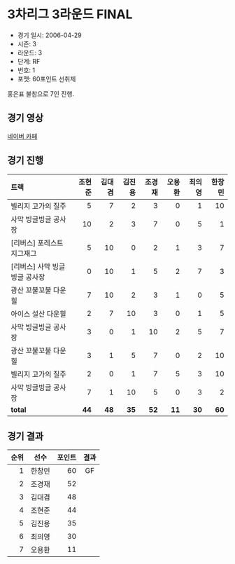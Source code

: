 # 3차리그 3라운드 FINAL

- 경기 일시: 2006-04-29
- 시즌: 3
- 라운드: 3
- 단계: RF
- 번호: 1
- 포맷: 60포인트 선취제



홍은표 불참으로 7인 진행.

## 경기 영상
[네이버 카페](https://cafe.naver.com/leaguekart/55)

## 경기 진행

| 트랙 | 조현준 | 김대겸 | 김진용 | 조경재 | 오용환 | 최의영 | 한창민 |
|:---|---:|---:|---:|---:|---:|---:|---:|
| 빌리지 고가의 질주 | 5 | 7 | 2 | 3 | 0 | 1 | 10 |
| 사막 빙글빙글 공사장 | 10 | 2 | 3 | 7 | 0 | 5 | 1 |
| [리버스] 포레스트 지그재그 | 5 | 10 | 0 | 2 | 1 | 3 | 7 |
| [리버스] 사막 빙글빙글 공사장 | 0 | 10 | 1 | 5 | 2 | 7 | 3 |
| 광산 꼬불꼬불 다운힐 | 7 | 10 | 2 | 3 | 1 | 0 | 5 |
| 아이스 설산 다운힐 | 2 | 7 | 10 | 3 | 0 | 1 | 5 |
| 사막 빙글빙글 공사장 | 3 | 0 | 1 | 10 | 2 | 5 | 7 |
| 광산 꼬불꼬불 다운힐 | 3 | 1 | 5 | 7 | 0 | 2 | 10 |
| 빌리지 고가의 질주 | 2 | 0 | 1 | 7 | 5 | 3 | 10 |
| 사막 빙글빙글 공사장 | 7 | 1 | 10 | 5 | 0 | 3 | 2 |
| __total__ | __44__ | __48__ | __35__ | __52__ | __11__ | __30__ | __60__ |




## 경기 결과

| 순위 | 선수 | 포인트 | 결과 |
|---:|:---:|---:|:---:|
| 1 | 한창민 | 60 | GF |
| 2 | 조경재 | 52 |  |
| 3 | 김대겸 | 48 |  |
| 4 | 조현준 | 44 |  |
| 5 | 김진용 | 35 |  |
| 6 | 최의영 | 30 |  |
| 7 | 오용환 | 11 |  |

